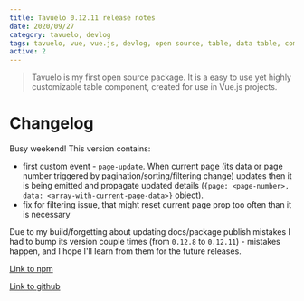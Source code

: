 ```yaml
---
title: Tavuelo 0.12.11 release notes
date: 2020/09/27
category: tavuelo, devlog
tags: tavuelo, vue, vue.js, devlog, open source, table, data table, component, javascript, js, programming, release notes, changelog
active: 2
---
```


> Tavuelo is my first open source package. It is a easy to use yet highly customizable table component, created for use in Vue.js projects.

# Changelog

Busy weekend! This version contains:

- first custom event - `page-update`. When current page (its data or page number triggered by pagination/sorting/filtering change) updates then it is being emitted and propagate updated details (`{page: <page-number>, data: <array-with-current-page-data>}` object).
- fix for filtering issue, that might reset current page prop too often than it is necessary

Due to my build/forgetting about updating docs/package publish mistakes I had to bump its version couple times (from `0.12.8` to `0.12.11`) - mistakes happen, and I hope I'll learn from them for the future releases.

[Link to npm](https://www.npmjs.com/package/tavuelo)

[Link to github](https://github.com/lukaszkups/tavuelo)
